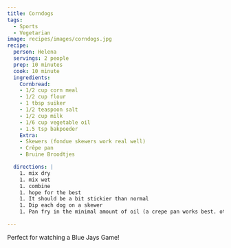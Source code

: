 ```yaml
---
title: Corndogs
tags:
  - Sports
  - Vegetarian
image: recipes/images/corndogs.jpg
recipe:
  person: Helena
  servings: 2 people
  prep: 10 minutes
  cook: 10 minute
  ingredients:
    Cornbread:
    - 1/2 cup corn meal
    - 1/2 cup flour
    - 1 tbsp suiker
    - 1/2 teaspoon salt
    - 1/2 cup milk
    - 1/6 cup vegetable oil
    - 1.5 tsp bakpoeder
    Extra:
    - Skewers (fondue skewers work real well)
    - Crêpe pan
    - Bruine Broodtjes

  directions: |
    1. mix dry
    1. mix wet
    1. combine
    1. hope for the best
    1. It should be a bit stickier than normal
    1. Dip each dog on a skewer
    1. Pan fry in the minimal amount of oil (a crepe pan works best. otherwise de-skewer and do by hand/pannenlicker)

---
```


Perfect for watching a Blue Jays Game!

